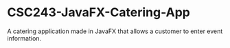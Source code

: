 # CSC243-JavaFX-Catering-App
A catering application made in JavaFX that allows a customer to enter event information.
